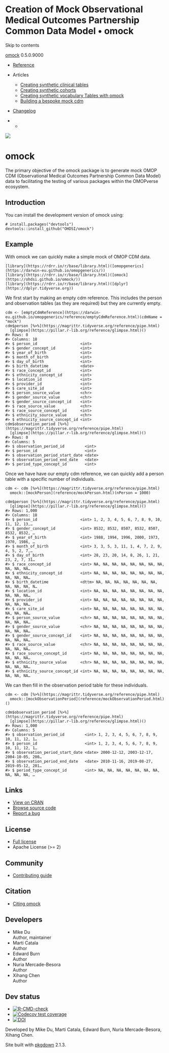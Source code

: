 # Creation of Mock Observational Medical Outcomes Partnership Common Data Model • omock

Skip to contents

[omock](index.html) 0.5.0.9000

  * [Reference](reference/index.html)
  * Articles
    * [Creating synthetic clinical tables](articles/a01_Creating_synthetic_clinical_tables.html)
    * [Creating synthetic cohorts](articles/a02_Creating_synthetic_cohorts.html)
    * [Creating synthetic vocabulary Tables with omock](articles/a03_Creating_a_synthetic_vocabulary.html)
    * [Building a bespoke mock cdm](articles/a04_Building_a_bespoke_mock_cdm.html)
  * [Changelog](news/index.html)


  *   * [](https://github.com/ohdsi/omock/)



![](logo.png)

# omock 

The primary objective of the omock package is to generate mock OMOP CDM (Observational Medical Outcomes Partnership Common Data Model) data to facilitating the testing of various packages within the OMOPverse ecosystem.

## Introduction

You can install the development version of omock using:
    
    
    # install.packages("devtools")
    devtools::install_github("OHDSI/omock")

## Example

With omock we can quickly make a simple mock of OMOP CDM data.
    
    
    [library](https://rdrr.io/r/base/library.html)([omopgenerics](https://darwin-eu.github.io/omopgenerics/))
    [library](https://rdrr.io/r/base/library.html)([omock](https://ohdsi.github.io/omock/))
    [library](https://rdrr.io/r/base/library.html)([dplyr](https://dplyr.tidyverse.org))

We first start by making an empty cdm reference. This includes the person and observation tables (as they are required) but they are currently empty.
    
    
    cdm <- [emptyCdmReference](https://darwin-eu.github.io/omopgenerics/reference/emptyCdmReference.html)(cdmName = "mock")
    cdm$person [%>%](https://magrittr.tidyverse.org/reference/pipe.html)
      [glimpse](https://pillar.r-lib.org/reference/glimpse.html)()
    #> Rows: 0
    #> Columns: 18
    #> $ person_id                   <int> 
    #> $ gender_concept_id           <int> 
    #> $ year_of_birth               <int> 
    #> $ month_of_birth              <int> 
    #> $ day_of_birth                <int> 
    #> $ birth_datetime              <date> 
    #> $ race_concept_id             <int> 
    #> $ ethnicity_concept_id        <int> 
    #> $ location_id                 <int> 
    #> $ provider_id                 <int> 
    #> $ care_site_id                <int> 
    #> $ person_source_value         <chr> 
    #> $ gender_source_value         <chr> 
    #> $ gender_source_concept_id    <int> 
    #> $ race_source_value           <chr> 
    #> $ race_source_concept_id      <int> 
    #> $ ethnicity_source_value      <chr> 
    #> $ ethnicity_source_concept_id <int>
    cdm$observation_period [%>%](https://magrittr.tidyverse.org/reference/pipe.html)
      [glimpse](https://pillar.r-lib.org/reference/glimpse.html)()
    #> Rows: 0
    #> Columns: 5
    #> $ observation_period_id         <int> 
    #> $ person_id                     <int> 
    #> $ observation_period_start_date <date> 
    #> $ observation_period_end_date   <date> 
    #> $ period_type_concept_id        <int>

Once we have have our empty cdm reference, we can quickly add a person table with a specific number of individuals.
    
    
    cdm <- cdm [%>%](https://magrittr.tidyverse.org/reference/pipe.html)
      omock::[mockPerson](reference/mockPerson.html)(nPerson = 1000)
    
    cdm$person [%>%](https://magrittr.tidyverse.org/reference/pipe.html)
      [glimpse](https://pillar.r-lib.org/reference/glimpse.html)()
    #> Rows: 1,000
    #> Columns: 18
    #> $ person_id                   <int> 1, 2, 3, 4, 5, 6, 7, 8, 9, 10, 11, 12, 13,…
    #> $ gender_concept_id           <int> 8532, 8532, 8507, 8532, 8507, 8532, 8532, …
    #> $ year_of_birth               <int> 1988, 1994, 1996, 2000, 1973, 1970, 1986, …
    #> $ month_of_birth              <int> 3, 3, 5, 3, 11, 1, 4, 7, 2, 9, 4, 5, 2, 7,…
    #> $ day_of_birth                <int> 28, 23, 20, 14, 8, 26, 1, 21, 23, 2, 7, 31…
    #> $ race_concept_id             <int> NA, NA, NA, NA, NA, NA, NA, NA, NA, NA, NA…
    #> $ ethnicity_concept_id        <int> NA, NA, NA, NA, NA, NA, NA, NA, NA, NA, NA…
    #> $ birth_datetime              <dttm> NA, NA, NA, NA, NA, NA, NA, NA, NA, NA, N…
    #> $ location_id                 <int> NA, NA, NA, NA, NA, NA, NA, NA, NA, NA, NA…
    #> $ provider_id                 <int> NA, NA, NA, NA, NA, NA, NA, NA, NA, NA, NA…
    #> $ care_site_id                <int> NA, NA, NA, NA, NA, NA, NA, NA, NA, NA, NA…
    #> $ person_source_value         <chr> NA, NA, NA, NA, NA, NA, NA, NA, NA, NA, NA…
    #> $ gender_source_value         <chr> NA, NA, NA, NA, NA, NA, NA, NA, NA, NA, NA…
    #> $ gender_source_concept_id    <int> NA, NA, NA, NA, NA, NA, NA, NA, NA, NA, NA…
    #> $ race_source_value           <chr> NA, NA, NA, NA, NA, NA, NA, NA, NA, NA, NA…
    #> $ race_source_concept_id      <int> NA, NA, NA, NA, NA, NA, NA, NA, NA, NA, NA…
    #> $ ethnicity_source_value      <chr> NA, NA, NA, NA, NA, NA, NA, NA, NA, NA, NA…
    #> $ ethnicity_source_concept_id <int> NA, NA, NA, NA, NA, NA, NA, NA, NA, NA, NA…

We can then fill in the observation period table for these individuals.
    
    
    cdm <- cdm [%>%](https://magrittr.tidyverse.org/reference/pipe.html)
      omock::[mockObservationPeriod](reference/mockObservationPeriod.html)()
    
    cdm$observation_period [%>%](https://magrittr.tidyverse.org/reference/pipe.html)
      [glimpse](https://pillar.r-lib.org/reference/glimpse.html)()
    #> Rows: 1,000
    #> Columns: 5
    #> $ observation_period_id         <int> 1, 2, 3, 4, 5, 6, 7, 8, 9, 10, 11, 12, 1…
    #> $ person_id                     <int> 1, 2, 3, 4, 5, 6, 7, 8, 9, 10, 11, 12, 1…
    #> $ observation_period_start_date <date> 2000-12-12, 2003-12-17, 2004-10-05, 200…
    #> $ observation_period_end_date   <date> 2010-11-16, 2019-08-27, 2019-05-12, 201…
    #> $ period_type_concept_id        <int> NA, NA, NA, NA, NA, NA, NA, NA, NA, NA, …

## Links

  * [View on CRAN](https://cloud.r-project.org/package=omock)
  * [Browse source code](https://github.com/ohdsi/omock/)
  * [Report a bug](https://github.com/ohdsi/omock/issues)



## License

  * [Full license](LICENSE.html)
  * Apache License (>= 2)



## Community

  * [Contributing guide](CONTRIBUTING.html)



## Citation

  * [Citing omock](authors.html#citation)



## Developers

  * Mike Du   
Author, maintainer  [](https://orcid.org/0000-0002-9517-8834)
  * Marti Catala   
Author  [](https://orcid.org/0000-0003-3308-9905)
  * Edward Burn   
Author  [](https://orcid.org/0000-0002-9286-1128)
  * Nuria Mercade-Besora   
Author  [](https://orcid.org/0009-0006-7948-3747)
  * Xihang Chen   
Author  [](https://orcid.org/0009-0001-8112-8959)



## Dev status

  * [![R-CMD-check](https://github.com/OHDSI/omock/actions/workflows/R-CMD-check.yaml/badge.svg)](https://github.com/OHDSI/omock/actions/workflows/R-CMD-check.yaml)
  * [![Codecov test coverage](https://codecov.io/gh/OHDSI/omock/branch/main/graph/badge.svg)](https://app.codecov.io/gh/OHDSI/omock?branch=main)
  * [![DOI](https://joss.theoj.org/papers/10.21105/joss.08178/status.svg)](https://doi.org/10.21105/joss.08178)



Developed by Mike Du, Marti Catala, Edward Burn, Nuria Mercade-Besora, Xihang Chen.

Site built with [pkgdown](https://pkgdown.r-lib.org/) 2.1.3.
